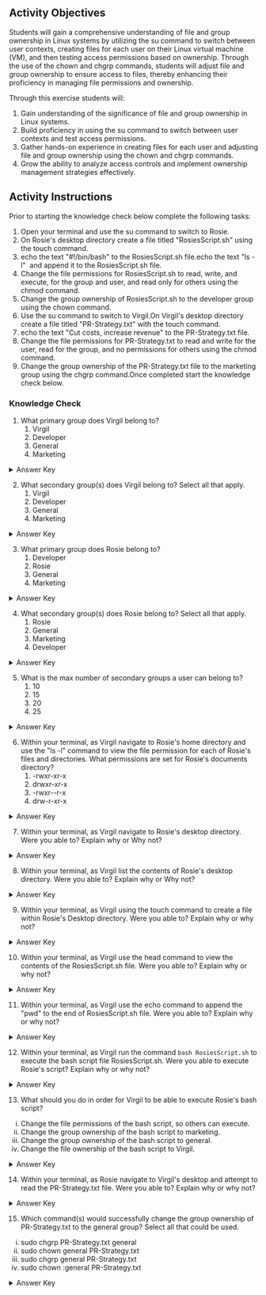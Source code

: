 ## Activity Objectives

Students will gain a comprehensive understanding of file and group ownership in Linux systems by utilizing the su command to switch between user contexts, creating files for each user on their Linux virtual machine (VM), and then testing access permissions based on ownership. Through the use of the chown and chgrp commands, students will adjust file and group ownership to ensure access to files, thereby enhancing their proficiency in managing file permissions and ownership.

Through this exercise students will:
1. Gain understanding of the significance of file and group ownership in Linux systems.
2. Build proficiency in using the su command to switch between user contexts and test access permissions.
3. Gather hands-on experience in creating files for each user and adjusting file and group ownership using the chown and chgrp commands.
4. Grow the ability to analyze access controls and implement ownership management strategies effectively.

## Activity Instructions

Prior to starting the knowledge check below complete the following tasks:
1. Open your terminal and use the su command to switch to Rosie.
2. On Rosie's desktop directory create a file titled "RosiesScript.sh" using the touch command.
3. echo the text "#!/bin/bash" to the RosiesScript.sh file.echo the text "ls -l"  and append it to the RosiesScript.sh file.
4. Change the file permissions for RosiesScript.sh to read, write, and execute, for the group and user, and read only for others using the chmod command.
5. Change the group ownership of RosiesScript.sh to the developer group using the chown command.
6. Use the su command to switch to Virgil.On Virgil's desktop directory create a file titled "PR-Strategy.txt" with the touch command.
7. echo the text "Cut costs, increase revenue" to the PR-Strategy.txt file.
8. Change the file permissions for PR-Strategy.txt to read and write for the user, read for the group, and no permissions for others using the chmod command.
9. Change the group ownership of the PR-Strategy.txt file to the marketing group using the chgrp command.Once completed start the knowledge check below.

### Knowledge Check
1. What primary group does Virgil belong to?
   1. Virgil
   2. Developer
   3. General
   4. Marketing
<details closed>
<summary>Answer Key</summary>
  virgil
</details>

2. What secondary group(s) does Virgil belong to? Select all that apply.
   1. Virgil
   2. Developer
   3. General
   4. Marketing
<details closed>
<summary>Answer Key</summary>
  General and Marketing
</details>

3. What primary group does Rosie belong to?
   1. Developer
   2. Rosie
   3. General
   4. Marketing
<details closed>
<summary>Answer Key</summary>
  Rosie
</details>

4. What secondary group(s) does Rosie belong to? Select all that apply.
   1. Rosie
   2. General
   3. Marketing
   4. Developer
<details closed>
<summary>Answer Key</summary>
  General and Developer
</details>

5. What is the max number of secondary groups a user can belong to?
   1. 10
   2. 15
   3. 20
   4. 25
<details closed>
<summary>Answer Key</summary>
  15
</details>

6. Within your terminal, as Virgil navigate to Rosie's home directory and use the "ls -l" command to view the file permission for each of Rosie's files and directories.
What permissions are set for Rosie's documents directory?
   1. -rwxr-xr-x
   2. drwxr-xr-x
   3. -rwxr--r-x
   4. drw-r-xr-x
<details closed>
<summary>Answer Key</summary>
  drwxr-xr-x
</details>

7. Within your terminal, as Virgil navigate to Rosie's desktop directory. Were you able to? Explain why or Why not?
<details closed>
<summary>Answer Key</summary>
Given the set permissions for Rosie's desktop directory, others are granted r-x permissions and the directory is owned by the group, rosie. As a result, Virgil is able to use the cd command to navigate to /home/rosie/Desktop.
</details>

8. Within your terminal, as Virgil list the contents of Rosie's desktop directory. Were you able to? Explain why or Why not?
<details closed>
<summary>Answer Key</summary>
Given the set permissions for Rosie's desktop directory, others are granted r-x permissions and the directory is owned by the group, rosie. As a result, Virgil is able to use the ls command to list the contents of /home/rosie/Desktop.
</details>

9. Within your terminal, as Virgil using the touch command to create a file within Rosie's Desktop directory. Were you able to? Explain why or why not?
<details closed>
<summary>Answer Key</summary>
Given the set permissions for Rosie's desktop directory, others are granted r-x permissions and the directory is owned by the group, rosie. As a result, Virgil is not able to use the touch command to write a file to /home/rosie/Desktop.
</details>

10. Within your terminal, as Virgil use the head command to view the contents of the RosiesScript.sh file. Were you able to? Explain why or why not?
<details closed>
<summary>Answer Key</summary>
Since Virgil is not the owner of the file, is not in the rosie group, and other permissions are set to ---, Virgil is not able to use head to read the file.
</details>

11. Within your terminal, as Virgil use the echo command to append the "pwd" to the end of RosiesScript.sh file. Were you able to? Explain why or why not?
<details closed>
<summary>Answer Key</summary>
Since Virgil is not the owner of the file, is not in the developer group, and other permissions are set to ---, Virgil is not able to append the output of the echo command to the file.
</details>

12. Within your terminal, as Virgil run the command ```bash RosiesScript.sh``` to execute the bash script file RosiesScript.sh. Were you able to execute Rosie's script? Explain why or why not?
<details closed>
<summary>Answer Key</summary>
Since Virgil is not the owner of the file, is not in the developer group, and other permissions are set to ---, Virgil is not able to execute the bash script file.
</details>

13. What should you do in order for Virgil to be able to execute Rosie's bash script?
<ol type = i>
   <li>Change the file permissions of the bash script, so others can execute.</li>
   <li>Change the group ownership of the bash script to marketing.</li>
   <li>Change the group ownership of the bash script to general.</li>
   <li>Change the file ownership of the bash script to Virgil.</li>
</ol>
<details closed>
<summary>Answer Key</summary>
Change the group ownership of the bash script to general
</details>

14. Within your terminal, as Rosie navigate to Virgil's desktop and attempt to read the PR-Strategy.txt file. Were you able to? Explain why or why not?
<details closed>
<summary>Answer Key</summary>
Since Rosie is not the owner of the file, is not in the marketing group, and other permissions are set to ---, Rosie is not able to read the file.
</details>

15. Which command(s) would successfully change the group ownership of PR-Strategy.txt to the general group? Select all that could be used.
<ol type = i>
   <li>sudo chgrp PR-Strategy.txt general</li>
   <li>sudo chown general PR-Strategy.txt</li>
   <li>sudo chgrp general PR-Strategy.txt</li>
   <li>sudo chown :general PR-Strategy.txt</li>
</ol>
<details closed>
<summary>Answer Key</summary>
<code>sudo chgrp general PR-Strategy.txt</code>, <code>sudo chown :general PR-Strategy.txt</code>
</details>
